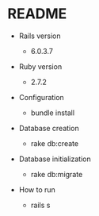 # README

* Rails version
	- 6.0.3.7

* Ruby version
	- 2.7.2

* Configuration
	- bundle install

* Database creation
	- rake db:create

* Database initialization
	- rake db:migrate

* How to run
	- rails s
